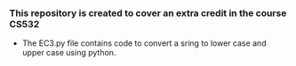 ### This repository is created to cover an extra credit in the course CS532

* The EC3.py file contains code to convert a sring to lower case and upper case using python.
